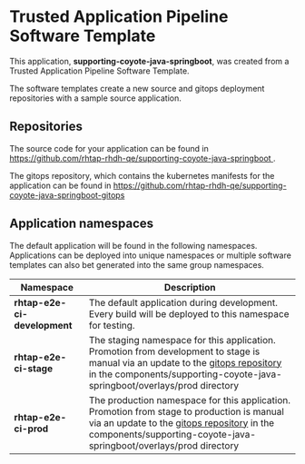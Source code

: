 # Trusted Application Pipeline Software Template

This application, **supporting-coyote-java-springboot**, was created from a Trusted Application Pipeline Software Template.

The software templates create a new source and gitops deployment repositories with a sample source application. 

## Repositories

The source code for your application can be found in [https://github.com/rhtap-rhdh-qe/supporting-coyote-java-springboot ](https://github.com/rhtap-rhdh-qe/supporting-coyote-java-springboot ).
 
The gitops repository, which contains the kubernetes manifests for the application can be found in 
[https://github.com/rhtap-rhdh-qe/supporting-coyote-java-springboot-gitops ](https://github.com/rhtap-rhdh-qe/supporting-coyote-java-springboot-gitops ) 

## Application namespaces 

The default application will be found in the following namespaces. Applications can be deployed into unique namespaces or multiple software templates can also bet generated into the same group namespaces.  

|  Namespace   |  Description   |  
| -------- | -------- |   
| **rhtap-e2e-ci-development** | The default application during development. Every build will be deployed to this namespace for testing. | 
| **rhtap-e2e-ci-stage** | The staging namespace for this application. Promotion from development to stage is manual via an update to the [gitops repository](https://github.com/rhtap-rhdh-qe/supporting-coyote-java-springboot-gitops ) in the components/supporting-coyote-java-springboot/overlays/prod directory |  
| **rhtap-e2e-ci-prod** | The production namespace for this application. Promotion from stage to production is manual via an update to the [gitops repository](https://github.com/rhtap-rhdh-qe/supporting-coyote-java-springboot-gitops ) in the components/supporting-coyote-java-springboot/overlays/prod directory | 